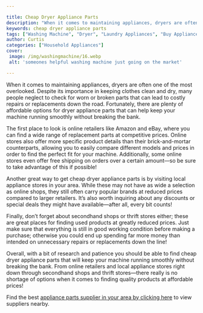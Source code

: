 ```yaml
---

title: Cheap Dryer Appliance Parts
description: "When it comes to maintaining appliances, dryers are often one of the most overlooked. Despite its importance in keeping clothes cl...see more"
keywords: cheap dryer appliance parts
tags: ["Washing Machine", "Dryer", "Laundry Appliances", "Buy Appliance", "Appliance Guide", "Appliance Parts"]
author: Curtis
categories: ["Household Appliances"]
cover: 
 image: /img/washingmachine/16.webp
 alt: 'someones helpful washing machine just going on the market'

---
```


When it comes to maintaining appliances, dryers are often one of the most overlooked. Despite its importance in keeping clothes clean and dry, many people neglect to check for worn or broken parts that can lead to costly repairs or replacements down the road. Fortunately, there are plenty of affordable options for dryer appliance parts that can help keep your machine running smoothly without breaking the bank. 

The first place to look is online retailers like Amazon and eBay, where you can find a wide range of replacement parts at competitive prices. Online stores also offer more specific product details than their brick-and-mortar counterparts, allowing you to easily compare different models and prices in order to find the perfect fit for your machine. Additionally, some online stores even offer free shipping on orders over a certain amount—so be sure to take advantage of this if possible! 

Another great way to get cheap dryer appliance parts is by visiting local appliance stores in your area. While these may not have as wide a selection as online shops, they still often carry popular brands at reduced prices compared to larger retailers. It’s also worth inquiring about any discounts or special deals they might have available—after all, every bit counts! 

Finally, don’t forget about secondhand shops or thrift stores either; these are great places for finding used products at greatly reduced prices. Just make sure that everything is still in good working condition before making a purchase; otherwise you could end up spending far more money than intended on unnecessary repairs or replacements down the line! 

Overall, with a bit of research and patience you should be able to find cheap dryer appliance parts that will keep your machine running smoothly without breaking the bank. From online retailers and local appliance stores right down through secondhand shops and thrift stores—there really is no shortage of options when it comes to finding quality products at affordable prices!

Find the best <a href="/pages/appliance-parts-suppliers/">appliance parts supplier in your area by clicking here</a> to view suppliers nearby.
